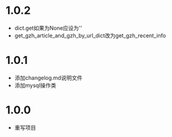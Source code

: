 # 1.0.2

- dict.get如果为None应设为''
- get_gzh_article_and_gzh_by_url_dict改为get_gzh_recent_info

# 1.0.1

- 添加changelog.md说明文件
- 添加mysql操作类

# 1.0.0

- 重写项目